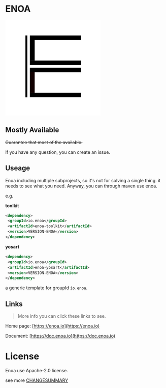 

ENOA
===============

![ENOA](./enoa.svg)


## Mostly Available

~~Guarantee that most of the available.~~


If you have any question, you can create an issue.



##  Useage

Enoa including multiple subprojects, so it's not for solving a single thing. it needs to see what you need.
Anyway, you can through maven use enoa.

e.g.

**toolkit**

```xml
<dependency>  
 <groupId>io.enoa</groupId>  
 <artifactId>enoa-toolkit</artifactId>  
 <version>VERSION-ENOA</version>  
</dependency>
```

**yosart**

```xml
<dependency>  
 <groupId>io.enoa</groupId>  
 <artifactId>enoa-yosart</artifactId>  
 <version>VERSION-ENOA</version>  
</dependency>
```

a generic template for groupId `io.enoa`.


## Links

> More info you can click these links to see.

Home page: [https://enoa.io](https://enoa.io)

Document: [https://doc.enoa.io](https://doc.enoa.io)

# License

Enoa use Apache-2.0 license.

see more [CHANGESUMMARY](./CHANGESUMMARY.md)
